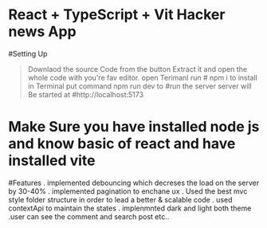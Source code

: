 # React + TypeScript + Vit Hacker news App
#Setting Up
 >Downlaod the source Code from the button
 >Extract it and open the whole code with you're fav editor.
 >open Terimanl run # npm i to install
 > in Terminal put command npm run dev to #run the server
 > server will Be started at #http://localhost:5173
# Make Sure you have installed node js and know basic of react and have installed vite

#Features
  . implemented debouncing which decreses the load on the server by 30-40%
  . implemented pagination to enchane ux 
  . Used the best mvc style folder structure in order to lead a better & scalable code
  . used contextApi to maintain the states
  . implenmnted dark and light both theme
  .user can see the comment and search post etc..

  


